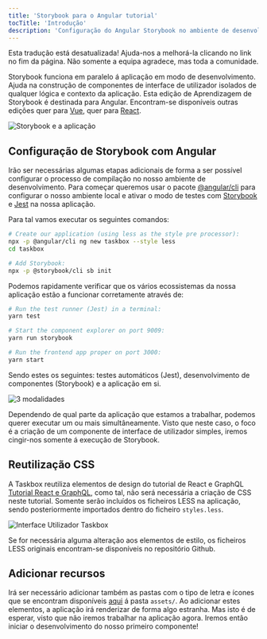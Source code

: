 ```yaml
---
title: 'Storybook para o Angular tutorial'
tocTitle: 'Introdução'
description: 'Configuração do Angular Storybook no ambiente de desenvolvimento'
---
```


<div class="aside"><p>Esta tradução está desatualizada! Ajuda-nos a melhorá-la clicando no link no fim da página. Não somente a equipa agradece, mas toda a comunidade.</p></div>

Storybook funciona em paralelo á aplicação em modo de desenvolvimento.
Ajuda na construção de componentes de interface de utilizador isolados de qualquer lógica e contexto da aplicação.
Esta edição de Aprendizagem de Storybook é destinada para Angular.
Encontram-se disponíveis outras edições quer para [Vue](/vue/pt/get-started), quer para [React](/react/pt/get-started).

![Storybook e a aplicação](/intro-to-storybook/storybook-relationship.jpg)

## Configuração de Storybook com Angular

Irão ser necessárias algumas etapas adicionais de forma a ser possível configurar o processo de compilação no nosso ambiente de desenvolvimento.
Para começar queremos usar o pacote [@angular/cli](https://cli.angular.io/) para configurar o nosso ambiente local e ativar o modo de testes com [Storybook](https://storybook.js.org/) e
[Jest](https://facebook.github.io/jest/) na nossa aplicação.

Para tal vamos executar os seguintes comandos:

```bash
# Create our application (using less as the style pre processor):
npx -p @angular/cli ng new taskbox --style less
cd taskbox

# Add Storybook:
npx -p @storybook/cli sb init
```

Podemos rapidamente verificar que os vários ecossistemas da nossa aplicação estão a funcionar corretamente através de:

```bash
# Run the test runner (Jest) in a terminal:
yarn test

# Start the component explorer on port 9009:
yarn run storybook

# Run the frontend app proper on port 3000:
yarn start
```

Sendo estes os seguintes: testes automáticos (Jest), desenvolvimento de componentes (Storybook) e a aplicação em si.

![3 modalidades](/intro-to-storybook/app-three-modalities.png)

Dependendo de qual parte da aplicação que estamos a trabalhar, podemos querer executar um ou mais simultâneamente.
Visto que neste caso, o foco é a criação de um componente de interface de utilizador simples, iremos cingir-nos somente á execução de Storybook.

## Reutilização CSS

A Taskbox reutiliza elementos de design do tutorial de React e GraphQL
[Tutorial React e GraphQL](https://blog.hichroma.com/graphql-react-tutorial-part-1-6-d0691af25858), como tal, não será necessária a criação de CSS neste tutorial. Somente serão incluídos os ficheiros LESS na aplicação, sendo posteriormente importados dentro do ficheiro `styles.less`.

![Interface Utilizador Taskbox](/intro-to-storybook/ss-browserchrome-taskbox-learnstorybook.png)

<div class="aside">
  Se for necessária alguma alteração aos elementos de estilo, os ficheiros LESS originais encontram-se disponíveis no repositório Github.
</div>

## Adicionar recursos

Irá ser necessário adicionar também as pastas com o tipo de letra e ícones que se encontram disponíveis [aqui](https://github.com/chromaui/learnstorybook-code/tree/master/public) á pasta `assets/`. Ao adicionar estes elementos, a aplicação irá renderizar de forma algo estranha.
Mas isto é de esperar, visto que não iremos trabalhar na aplicação agora.
Iremos então iniciar o desenvolvimento do nosso primeiro componente!
